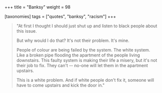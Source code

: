 +++
title = "Banksy"
weight = 98

[taxonomies]
tags = ["quotes", "banksy", "racism"]
+++

> "At first I thought I should just shut up and listen to black people about
> this issue.
>
> But why would I do that? It's not their problem. It's mine.
> 
> People of colour are being failed by the system. The white system. Like a
> broken pipe flooding the apartment of the people living downstairs. This
> faulty system is making their life a misery, but it's not their job to fix.
> They can't -- no-one will let them in the apartment upstairs.
> 
> This is a white problem. And if white people don't fix it, someone will have
> to come upstairs and kick the door in."
